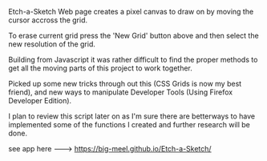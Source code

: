 Etch-a-Sketch Web page creates a pixel canvas to draw on by moving the cursor accross the grid.

To erase current grid press the 'New Grid' button above and then select the new resolution of the grid.

 Building from Javascript it was rather difficult to find the proper methods to get all the moving parts of this project to work together. 

 Picked up some new tricks through out this (CSS Grids is now my best friend), and new ways to manipulate Developer Tools (Using Firefox Developer Edition).

 I plan to review this script later on as I'm sure there are betterways to have implemented some of the functions I created and further research will be done. 
 
 see app here ---> https://big-meel.github.io/Etch-a-Sketch/
